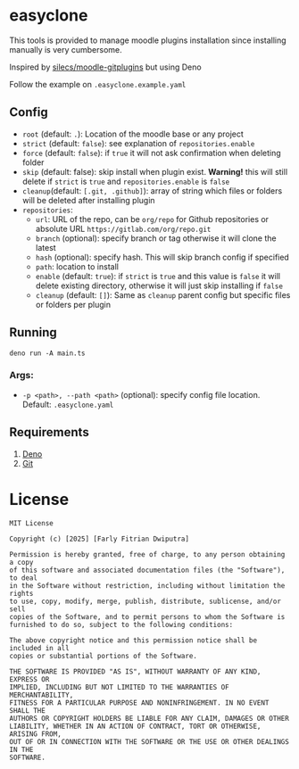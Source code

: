 # easyclone

This tools is provided to manage moodle plugins installation since installing manually is very cumbersome.

Inspired by [silecs/moodle-gitplugins](https://github.com/silecs/moodle-gitplugins) but using Deno

Follow the example on `.easyclone.example.yaml`

## Config

* `root` (default: `.`): Location of the moodle base or any project
* `strict` (default: `false`): see explanation of `repositories.enable`
* `force` (default: `false`): if `true` it will not ask confirmation when deleting folder
* `skip` (default: false): skip install when plugin exist. **Warning!** this will still delete if `strict` is `true` and `repositories.enable` is `false`
* `cleanup`(default: `[.git, .github]`): array of string which files or folders will be deleted after installing plugin
* `repositories`:
  * `url`: URL of the repo, can be `org/repo` for Github repositories or absolute URL `https://gitlab.com/org/repo.git`
  * `branch` (optional): specify branch or tag otherwise it will clone the latest
  * `hash` (optional): specify hash. This will skip branch config if specified
  * `path`: location to install
  * `enable` (default: `true`): if `strict` is `true` and this value is `false` it will delete existing directory, otherwise it will just skip installing if `false`
  * `cleanup` (default: `[]`): Same as `cleanup` parent config but specific files or folders per plugin

## Running

`deno run -A main.ts`

### Args:
  * `-p <path>, --path <path>` (optional): specify config file location. Default: `.easyclone.yaml`

## Requirements
1. [Deno](https://deno.com)
2. [Git](https://git.com)


# License

```
MIT License

Copyright (c) [2025] [Farly Fitrian Dwiputra]

Permission is hereby granted, free of charge, to any person obtaining a copy
of this software and associated documentation files (the "Software"), to deal
in the Software without restriction, including without limitation the rights
to use, copy, modify, merge, publish, distribute, sublicense, and/or sell
copies of the Software, and to permit persons to whom the Software is
furnished to do so, subject to the following conditions:

The above copyright notice and this permission notice shall be included in all
copies or substantial portions of the Software.

THE SOFTWARE IS PROVIDED "AS IS", WITHOUT WARRANTY OF ANY KIND, EXPRESS OR
IMPLIED, INCLUDING BUT NOT LIMITED TO THE WARRANTIES OF MERCHANTABILITY,
FITNESS FOR A PARTICULAR PURPOSE AND NONINFRINGEMENT. IN NO EVENT SHALL THE
AUTHORS OR COPYRIGHT HOLDERS BE LIABLE FOR ANY CLAIM, DAMAGES OR OTHER
LIABILITY, WHETHER IN AN ACTION OF CONTRACT, TORT OR OTHERWISE, ARISING FROM,
OUT OF OR IN CONNECTION WITH THE SOFTWARE OR THE USE OR OTHER DEALINGS IN THE
SOFTWARE.
```